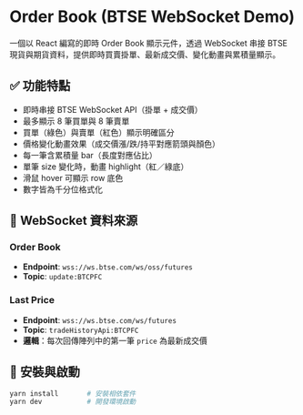# Order Book (BTSE WebSocket Demo)

一個以 React 編寫的即時 Order Book 顯示元件，透過 WebSocket 串接 BTSE 現貨與期貨資料，提供即時買賣掛單、最新成交價、變化動畫與累積量顯示。

## ✅ 功能特點

- 即時串接 BTSE WebSocket API（掛單 + 成交價）
- 最多顯示 8 筆買單與 8 筆賣單
- 買單（綠色）與賣單（紅色）顯示明確區分
- 價格變化動畫效果（成交價漲/跌/持平對應箭頭與顏色）
- 每一筆含累積量 bar（長度對應佔比）
- 單筆 size 變化時，動畫 highlight（紅／綠底）
- 滑鼠 hover 可顯示 row 底色
- 數字皆為千分位格式化

## 🔌 WebSocket 資料來源

### Order Book
- **Endpoint**: `wss://ws.btse.com/ws/oss/futures`
- **Topic**: `update:BTCPFC`

### Last Price
- **Endpoint**: `wss://ws.btse.com/ws/futures`
- **Topic**: `tradeHistoryApi:BTCPFC`
- **邏輯**：每次回傳陣列中的第一筆 `price` 為最新成交價

## 🚀 安裝與啟動

```bash
yarn install       # 安裝相依套件
yarn dev           # 開發環境啟動
